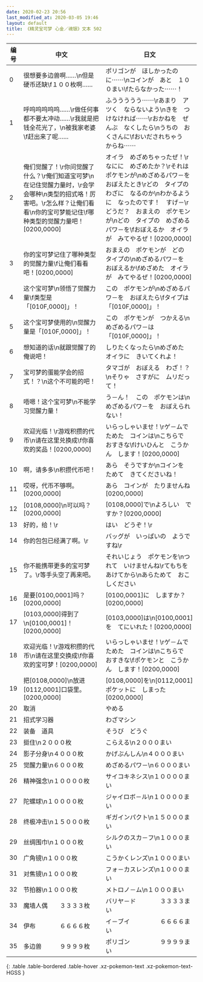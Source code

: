 ```yaml
---
date: 2020-02-23 20:56
last_modified_at: 2020-03-05 19:46
layout: default
title: 《精灵宝可梦 心金／魂银》文本 502
---
```

| 编号 | 中文 | 日文 |
| ---- | ---- | ---- |
| 0 | 很想要多边兽啊……\n但是硬币还缺\f１００枚啊…… | ポリゴンが　ほしかったのに⋯⋯\nコインが　あと　１００まい\fたらなかった⋯⋯！ |
| 1 | 呼呜呜呜呜呜……\r做任何事都不要太冲动……\r我就是把钱全花光了，\n被我家老婆\f赶出来了呢…… | ふううううう⋯⋯\rあまり　アツく　ならないよう\nきを　つけなければ⋯⋯\rおかねを　ぜんぶ　なくしたら\nうちの　おくさんに\fおいだされちゃう　からね⋯⋯ |
| 2 | 俺们觉醒了！\r你问觉醒了什么？\r俺们知道宝可梦\n在记住觉醒力量时，\r会学会哪种\n类型的招式咯！厉害吧。\r怎么样？让俺们看看\n你的宝可梦能记住\f哪种类型的觉醒力量吧！[0200,0000] | オイラ　めざめちゃったぜ！\rなにに　めざめたか？\rそれは　ポケモンが\nめざめるパワ－を　おぼえたとき\rどの　タイプの　わざに　なるのか\nわかるように　なったのです！　すげ－\rどうだ？　おまえの　ポケモンが\nどの　タイプの　めざめるパワ－を\fおぼえるか　オイラが　みてやるぜ！[0200,0000] |
| 3 | 你的宝可梦记住了哪种类型的觉醒力量\f让俺们看看吧！[0200,0000] | おまえの　ポケモンが　どの　タイプの\nめざめるパワ－を　おぼえるか\fめざめた　オイラが　みてやるぜ！[0200,0000] |
| 4 | 这个宝可梦\n领悟了觉醒力量\f类型是「[010F,0000]」！ | この　ポケモンが\nめざめるパワ－を　おぼえたら\fタイプは　「[010F,0000]」！ |
| 5 | 这个宝可梦使用的\n觉醒力量是「[010F,0000]」！ | この　ポケモンが　つかえる\nめざめるパワ－は　「[010F,0000]」！ |
| 6 | 想知道的话\n就跟觉醒了的俺说吧！ | しりたくなったら\nめざめた　オイラに　きいてくれよ！ |
| 7 | 宝可梦的蛋能学会的招式！？\n这个不可能的吧！ | タマゴが　おぼえる　わざ！？\nそりゃ　さすがに　ムリだって！ |
| 8 | 唔嗯！这个宝可梦\n不能学习觉醒力量！ | う－ん！　この　ポケモンは\nめざめるパワ－を　おぼえられない！ |
| 9 | 欢迎光临！\r游戏积攒的代币\n请在这里兑换成\f你喜欢的奖品！[0200,0000] | いらっしゃいませ！\rゲ－ムで　ためた　コインは\nこちらで　おすきな\fけいひんと　こうかん　します！[0200,0000] |
| 10 | 啊，请多多\n积攒代币吧！ | あら　そうですか\nコインを　ためて　きてくださいね！ |
| 11 | 哎呀，代币不够啊。[0200,0000] | あら　コインが　たりませんね[0200,0000] |
| 12 | [0108,0000]\n可以吗？[0200,0000] | [0108,0000]で\nよろしい　ですか？[0200,0000] |
| 13 | 好的，给！\r | はい　どうぞ！\r |
| 14 | 你的包包已经满了啊。\r | バッグが　いっぱいの　ようですね\r |
| 15 | 你不能携带更多的宝可梦了。\r等手头空了再来吧。 | それいじょう　ポケモンを\nつれて　いけませんね\rてもちを　あけてから\nあらためて　おこしください |
| 16 | 是要[0100,0001]吗？[0200,0000] | [0100,0001]に　しますか？[0200,0000] |
| 17 | [0103,0000]得到了\n[0100,0001]！[0200,0000] | [0103,0000]は\n[0100,0001]を　てにいれた！[0200,0000] |
| 18 | 欢迎光临！\r游戏积攒的代币\n请在这里交换成\f你喜欢的宝可梦！[0200,0000] | いらっしゃいませ！\rゲ－ムで　ためた　コインは\nこちらで　おすきな\fポケモンと　こうかん　します！[0200,0000] |
| 19 | 把[0108,0000]\n放进[0112,0001]口袋里。[0200,0000] | [0108,0000]を\n[0112,0001]ポケットに　しまった[0200,0000] |
| 20 | 取消 | やめる |
| 21 | 招式学习器 | わざマシン |
| 22 | 装备　道具 | そうび　どうぐ |
| 23 | 挺住\n２０００枚 | こらえる\n２０００まい |
| 24 | 影子分身\n４０００枚 | かげぶんしん\n４０００まい |
| 25 | 觉醒力量\n６０００枚 | めざめるパワ－\n６０００まい |
| 26 | 精神强念\n１００００枚 | サイコキネシス\n１００００まい |
| 27 | 陀螺球\n１００００枚 | ジャイロボ－ル\n１００００まい |
| 28 | 终极冲击\n１５０００枚 | ギガインパクト\n１５０００まい |
| 29 | 丝绸围巾\n１０００枚 | シルクのスカ－フ\n１０００まい |
| 30 | 广角镜\n１０００枚 | こうかくレンズ\n１０００まい |
| 31 | 对焦镜\n１０００枚 | フォ－カスレンズ\n１０００まい |
| 32 | 节拍器\n１０００枚 | メトロノ－ム\n１０００まい |
| 33 | 魔墙人偶　　３３３３枚 | バリヤ－ド　　　　３３３３まい |
| 34 | 伊布　　　　６６６６枚 | イ－ブイ　　　　　６６６６まい |
| 35 | 多边兽　　　９９９９枚 | ポリゴン　　　　　９９９９まい |
{: .table .table-bordered .table-hover .xz-pokemon-text .xz-pokemon-text-HGSS }